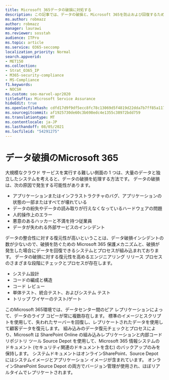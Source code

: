 ```yaml
---
title: Microsoft 365データの破損に対処する
description: この記事では、データの破損と、Microsoft 365を防止および回復するために Microsoft が行った取り組みについて説明します。
ms.author: robmazz
author: robmazz
manager: laurawi
ms.reviewer: sosstah
audience: ITPro
ms.topic: article
ms.service: O365-seccomp
localization_priority: Normal
search.appverid:
- MET150
ms.collection:
- Strat_O365_IP
- M365-security-compliance
- MS-Compliance
f1.keywords:
- NOCSH
ms.custom: seo-marvel-apr2020
titleSuffix: Microsoft Service Assurance
hideEdit: true
ms.openlocfilehash: cdfd17d9f9df5ecc8fc78c13069d5f4819d22dda7b7ff85a117fd77d0a46fda0
ms.sourcegitcommit: af1925730de60c3b698edc4e1355c38972bdd759
ms.translationtype: MT
ms.contentlocale: ja-JP
ms.lasthandoff: 08/05/2021
ms.locfileid: "54291275"
---
```

# <a name="dealing-with-data-corruption-in-microsoft-365"></a>データ破損のMicrosoft 365

大規模なクラウド サービスを実行する難しい側面の 1 つは、大量のデータと独立したシステムを考えると、データの破損を処理する方法です。 データの破損は、次の原因で発生する可能性があります。

- アプリケーションまたはインフラストラクチャのバグ、アプリケーションの状態の一部またはすべてが壊れている
- データの紛失やデータの読み取りが行えなくなっているハードウェアの問題
- 人的操作上のエラー
- 悪意のあるハッカーと不満を持つ従業員
- データが失われる外部サービスのインシデント

データの整合性に対する復元性が高いということは、データ破損インシデントの数が少ないので、破損を防ぐための Microsoft 365 保護メカニズムと、破損が発生した場合にデータを回復できるシステムとプロセスが組み込まれております。 データの破損に対する復元性を高めるエンジニアリング リリース プロセスのさまざまな段階にチェックとプロセスが存在します。

- システム設計
- コードの編成と構造
- コード レビュー
- 単体テスト、統合テスト、およびシステム テスト
- トリップ ワイヤーのテスト/ゲート

このMicrosoft 365環境では、データセンター間のピア レプリケーションによって、データのライブ コピーが常に複数存在します。 標準のイメージとスクリプトを使用して、失われたサーバーを回復し、レプリケートされたデータを使用して顧客データを復元します。 組み込みのデータ復元チェックとプロセスにより、Microsoft は SharePoint Online の組み込みレプリケーションと内部コード リポジトリ ツール Source Depot を使用して、Microsoft 365 情報システムのドキュメント (セキュリティ関連のドキュメントを含む) のバックアップのみを保持します。 システムドキュメントはオンラインSharePoint、Source Depot にはシステムイメージとアプリケーション イメージが含まれています。 オンラインSharePoint Source Depot の両方でバージョン管理が使用され、ほぼリアルタイムでレプリケートされます。
